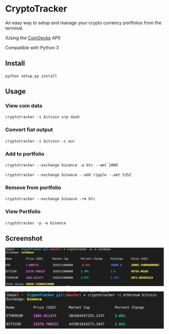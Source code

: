 # CryptoTracker

An easy way to setup and manage your crypto currency portfolios from the terminal.

(Using the [CoinGecko](http://coingecko.com/) API)

Compatible with Python 3

## Install

`python setup.py install`

## Usage

### View coin data

`cryptotracker -i bitcoin xrp dash`

### Convert fiat output

`cryptotracker -i bitcoin -c eur`

### Add to portfolio

`cryptotracker --exchange binance -a btc --amt 2000`

`cryptotracker --exchange binance --add ripple --amt 5352`

### Remove from portfolio

`cryptotracker --exchange binance -rm btc`

### View Portfolio

`cryptotracker -p -e binance`

## Screenshot

![](screenshots/1.png)

![](screenshots/2.png)

